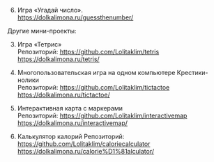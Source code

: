 6. Игра «Угадай число».   
https://dolkalimona.ru/guessthenumber/  

Другие мини-проекты:  

3. Игра «Тетрис»  
Репозиторий: https://github.com/Lolitaklim/tetris  
https://dolkalimona.ru/tetris/  

10. Многопользовательская игра на одном компьютере Крестики-нолики  
Репозиторий: https://github.com/Lolitaklim/tictactoe  
https://dolkalimona.ru/tictactoe/  

7. Интерактивная карта с маркерами  
Репозиторий: https://github.com/Lolitaklim/interactivemap  
https://dolkalimona.ru/interactivemap/  

9. Калькулятор калорий 
Репозиторий: https://github.com/Lolitaklim/caloriecalculator  
https://dolkalimona.ru/calorie%D1%81alculator/  

